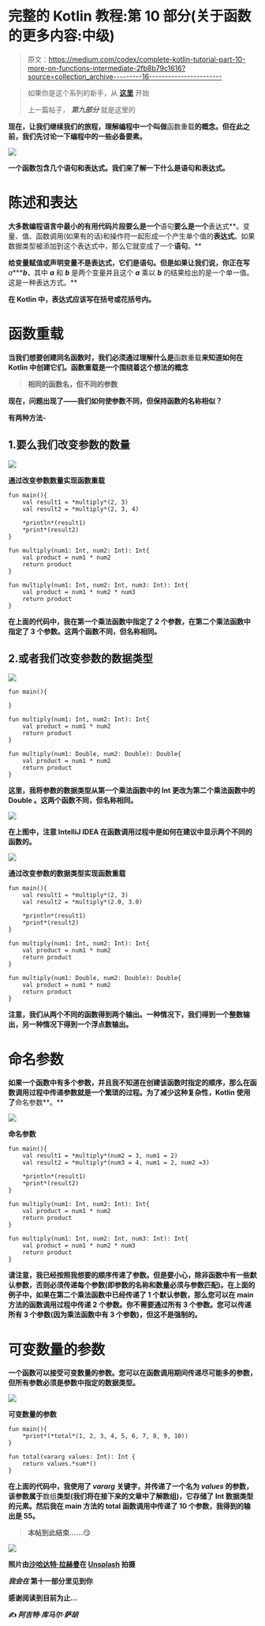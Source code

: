 # 完整的 Kotlin 教程:第 10 部分(关于函数的更多内容:中级)

> 原文：<https://medium.com/codex/complete-kotlin-tutorial-part-10-more-on-functions-intermediate-2fb8b79c1616?source=collection_archive---------16----------------------->

> 如果你是这个系列的新手，从 [**这里**](https://ajitsahoo29.medium.com/complete-kotlin-tutorial-part-1-introduction-to-kotlin-a8868fd9c0b9) 开始
> 
> 上一篇帖子， ***第九部分*** 就是这里的[](/codex/complete-kolin-tutorial-part-9-playing-with-loops-aca47a70ddd1)

**现在，让我们继续我们的旅程，理解编程中一个叫做**函数重载**的概念。但在此之前，我们先讨论一下编程中的一些必备要素。**

**![](img/1b179acc096e578cbce8785d1994c13a.png)**

**一个函数包含几个语句和表达式。我们来了解一下什么是语句和表达式。**

# **陈述和表达**

**大多数编程语言中最小的有用代码片段要么是一个**语句**要么是一个**表达式**。变量、值、函数调用(如果有的话)和操作符一起形成一个产生单个值的**表达式**。如果数据类型被添加到这个表达式中，那么它就变成了一个**语句**。**

**给变量赋值或声明变量不是表达式，它们是语句。但是如果让我们说，你正在写***a*******b***，其中 ***a*** 和 ***b*** 是两个变量并且这个 ***a*** 乘以 ***b*** 的结果给出的是一个单一值。这是一种表达方式。**

**在 Kotlin 中，表达式应该写在括号或花括号内。**

# **函数重载**

**当我们想要创建同名函数时，我们必须通过理解什么是**函数重载**来知道如何在 Kotlin 中创建它们。函数重载是一个围绕着这个想法的概念**

> **相同的函数名，但不同的参数**

**现在，问题出现了——我们如何使参数不同，但保持函数的名称相似？**

**有两种方法-**

## **1.要么我们改变参数的数量**

**![](img/a03f23073b8853face5c8ceac56af4b6.png)**

**通过改变参数数量实现函数重载**

```
fun main(){
    val result1 = *multiply*(2, 3)
    val result2 = *multiply*(2, 3, 4)

    *println*(result1)
    *print*(result2)
}

fun multiply(num1: Int, num2: Int): Int{
    val product = num1 * num2
    return product
}

fun multiply(num1: Int, num2: Int, num3: Int): Int{
    val product = num1 * num2 * num3
    return product
}
```

**在上面的代码中，我在第一个乘法函数中指定了 2 个参数，在第二个乘法函数中指定了 3 个参数。这两个函数不同，但名称相同。**

## **2.或者我们改变参数的数据类型**

**![](img/ea7eda288bf7437caa6f7a946552fb33.png)**

```
fun main(){

}

fun multiply(num1: Int, num2: Int): Int{
    val product = num1 * num2
    return product
}

fun multiply(num1: Double, num2: Double): Double{
    val product = num1 * num2
    return product
}
```

**这里，我将参数的数据类型从第一个乘法函数中的 **Int** 更改为第二个乘法函数中的 **Double** 。这两个函数不同，但名称相同。**

**![](img/6a340fec268e750b2032812dc0f3eb9e.png)**

**在上图中，注意 IntelliJ IDEA 在函数调用过程中是如何在建议中显示两个不同的函数的。**

**![](img/f3571e47f8a268818cb0496ea8c91f56.png)**

**通过改变参数的数据类型实现函数重载**

```
fun main(){
    val result1 = *multiply*(2, 3)
    val result2 = *multiply*(2.0, 3.0)

    *println*(result1)
    *print*(result2)
}

fun multiply(num1: Int, num2: Int): Int{
    val product = num1 * num2
    return product
}

fun multiply(num1: Double, num2: Double): Double{
    val product = num1 * num2
    return product
}
```

**注意，我们从两个不同的函数得到两个输出。一种情况下，我们得到一个整数输出，另一种情况下得到一个浮点数输出。**

# **命名参数**

**如果一个函数中有多个参数，并且我不知道在创建该函数时指定的顺序，那么在函数调用过程中传递参数就是一个繁琐的过程。为了减少这种复杂性，Kotlin 使用了**命名参数**。**

**![](img/27a5b6a020b6da9790da21d50cc6a7fd.png)**

**命名参数**

```
fun main(){
    val result1 = *multiply*(num2 = 3, num1 = 2)
    val result2 = *multiply*(num3 = 4, num1 = 2, num2 =3)

    *println*(result1)
    *print*(result2)
}

fun multiply(num1: Int, num2: Int): Int{
    val product = num1 * num2
    return product
}

fun multiply(num1: Int, num2: Int, num3: Int): Int{
    val product = num1 * num2 * num3
    return product
}
```

**请注意，我已经按照我想要的顺序传递了参数。但是要小心，除非函数中有一些默认参数，否则必须传递每个参数(即参数的名称和数量必须与参数匹配)。在上面的例子中，如果在第二个乘法函数中已经传递了 1 个默认参数，那么您可以在 main 方法的函数调用过程中传递 2 个参数。你不需要通过所有 3 个参数。您可以传递所有 3 个参数(因为乘法函数中有 3 个参数)，但这不是强制的。**

# **可变数量的参数**

**一个函数可以接受可变数量的参数。您可以在函数调用期间传递尽可能多的参数，但所有参数必须是参数中指定的数据类型。**

**![](img/203328a2ed7ec0bafedc323e14a63e39.png)**

**可变数量的参数**

```
fun main(){
    *print*(*total*(1, 2, 3, 4, 5, 6, 7, 8, 9, 10))
}

fun total(vararg values: Int): Int {
    return values.*sum*()
}
```

**在上面的代码中，我使用了 ***vararg*** 关键字，并传递了一个名为 ***values*** 的参数，该参数属于**数组**类型(我们将在接下来的文章中了解数组)，它存储了 **Int** 数据类型的元素。然后我在 main 方法的 **total** 函数调用中传递了 10 个参数，我得到的输出是 55。**

> ****本帖到此结束……😏****

**![](img/1c3fcee769586fb0ba16676ba7c177cd.png)**

**照片由[沙哈达特·拉赫曼](https://unsplash.com/@hishahadat?utm_source=medium&utm_medium=referral)在 [Unsplash](https://unsplash.com?utm_source=medium&utm_medium=referral) 拍摄**

*****我会在*** **第十一部分**里见到你**

****感谢阅读到目前为止…****

**✍️ *阿吉特·库马尔·萨胡***